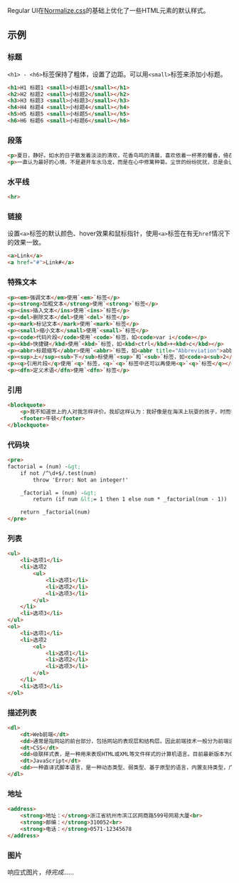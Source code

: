 Regular UI在[Normalize.css](http://necolas.github.com/normalize.css)的基础上优化了一些HTML元素的默认样式。

## 示例
### 标题

`<h1> - <h6>`标签保持了粗体，设置了边距。可以用`<small>`标签来添加小标题。

<div class="m-example"></div>

```html
<h1>H1 标题1 <small>小标题1</small></h1>
<h2>H2 标题2 <small>小标题2</small></h2>
<h3>H3 标题3 <small>小标题3</small></h3>
<h4>H4 标题4 <small>小标题4</small></h4>
<h5>H5 标题5 <small>小标题5</small></h5>
<h6>H6 标题6 <small>小标题6</small></h6>
```

### 段落

<div class="m-example"></div>

```html
<p>夏日，静好。如水的日子散发着淡淡的清欢，花香鸟鸣的清晨，喜欢依着一杯茶的馨香，倚在窗前，看天上白云轻轻飘过，任光阴静静在指尖流淌，让一颗被尘世烟火渲染的心渐渐沉静下来，默念一份心灵的温婉，拥有一段清寂的时光。</p>
<p>一直认为最好的心境，不是避开车水马龙，而是在心中修篱种菊。尘世的纷纷扰扰，总是会让人倦了累了，找一个清闲的午后，关上心灵窗子，隔绝人世的喧嚣，一杯茶，一本书，便是一段静谧的光阴。茶，可以品尝人生的百味；书，可以找回心灵的皈依。轻拥一米阳光入怀，和着书香，任流淌的心事，在季节中浅漾，生命就在这悠然的时光中婉约成一朵花。</p>
```

### 水平线

<div class="m-example"></div>

```html
<hr>
```

### 链接

设置`<a>`标签的默认颜色、hover效果和鼠标指针，使用`<a>`标签在有无`href`情况下的效果一致。

<div class="m-example"></div>

```html
<a>Link</a>
<a href="#">Link#</a>
```

### 特殊文本

<div class="m-example"></div>

```html
<p><em>强调文本</em>使用`<em>`标签</p>
<p><strong>加粗文本</strong>使用`<strong>`标签</p>
<p><ins>插入文本</ins>使用`<ins>`标签</p>
<p><del>删除文本</del>使用`<del>`标签</p>
<p><mark>标记文本</mark>使用`<mark>`标签</p>
<p><small>缩小文本</small>使用`<small>`标签</p>
<p><code>代码片段</code>使用`<code>`标签，如<code>var i</code></p>
<p><kbd>快捷键</kbd>使用`<kbd>`标签，如<kbd>ctrl</kbd>+<kbd>c</kbd></p>
<p><abbr>标题缩写</abbr>使用`<abbr>`标签，如<abbr title="Abbreviation">abbr</abbr></p>
<p><sup>上</sup><sub>下</sub>标使用`<sup>`和`<sub>`标签，如<code>a<sub>2</sub> + x<sup>2</sup></code></p>
<p><q>引用片段</q>使用`<q>`标签，<q>`<q>`标签中还可以再使用<q>`<q>`标签</q></q></p>
<p><dfn>定义术语</dfn>使用`<dfn>`标签</p>
```

### 引用

<div class="m-example"></div>

```html
<blockquote>
    <p>我不知道世上的人对我怎样评价。我却这样认为：我好像是在海滨上玩耍的孩子，时而拾到几块莹洁的石子，时而拾到几片美丽的贝壳并为之欢欣。那浩瀚的真理的海洋仍展现在面前。</p>
    <footer>牛顿</footer>
</blockquote>
```

### 代码块

<div class="m-example"></div>

```html
<pre>
factorial = (num) -&gt;
    if not /^\d+$/.test(num)
        throw 'Error: Not an integer!'

    _factorial = (num) -&gt;
        return (if num &lt;= 1 then 1 else num * _factorial(num - 1))

    return _factorial(num)
</pre>
```

<!-- <samp> -->

### 列表

<div class="m-example"></div>

```html
<ul>
    <li>选项1</li>
    <li>选项2
        <ul>
            <li>选项1</li>
            <li>选项2</li>
            <li>选项3</li>
        </ul>
    </li>
    <li>选项3</li>
</ul>
<ol>
    <li>选项1</li>
    <li>选项2
        <ol>
            <li>选项1</li>
            <li>选项2</li>
            <li>选项3</li>
        </ol>
    </li>
    <li>选项3</li>
</ol>
```

### 描述列表

<div class="m-example"></div>

```html
<dl>
    <dt>Web前端</dt>
    <dd>通常是指网站的前台部分，包括网站的表现层和结构层。因此前端技术一般分为前端设计和前端开发，前端设计一般可以理解为网站的视觉设计，前端开发则是网站的前台代码实现，包括基本的HTML、CSS和JavaScript。</dd>
    <dt>CSS</dt>
    <dd>级联样式表，是一种用来表现HTML或XML等文件样式的计算机语言。目前最新版本为CSS3，是能够真正做到网页表现与内容分离的一种样式设计语言。</dd>
    <dt>JavaScript</dt>
    <dd>一种直译式脚本语言，是一种动态类型、弱类型、基于原型的语言，内置支持类型，广泛用于客户端的脚本语言，最早是在HTML网页上使用，用来给HTML网页增加动态功能。</dd>
</dl>
```

### 地址

<div class="m-example"></div>

```html
<address>
    <strong>地址：</strong>浙江省杭州市滨江区网商路599号网易大厦<br>
    <strong>邮编：</strong>310052<br>
    <strong>电话：</strong>0571-12345678
</address>
```

### 图片

响应式图片，*待完成……*
